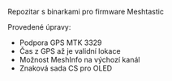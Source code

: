 Repozitar s binarkami pro firmware Meshtastic

Provedené úpravy:
- Podpora GPS MTK 3329
- Čas z GPS až je validní lokace 
- Možnost MeshInfo na výchozí kanál
- Znaková sada CS pro OLED